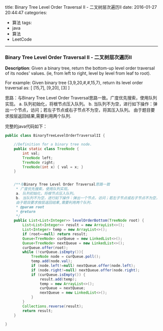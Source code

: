 




title: Binary Tree Level Order Traversal II - 二叉树层次遍历II
date: 2016-01-27 20:44:47
categories: 
- 算法
tags: 
- java
- 算法
- LeetCode
<!--updated: 2016-01-27 21:40:47-->
---

### Binary Tree Level Order Traversal II - 二叉树层次遍历II
**Description**: Given a binary tree, return the bottom-up level order traversal of its nodes' values. (ie, from left to right, level by level from leaf to root).
 
 For example:
 Given binary tree {3,9,20,#,#,15,7},
 return its level order traversal as: [ [15,7], [9,20], [3] ]
 
 思路：与Binary Tree Level Order Traversal思路一致。广度优先搜索，使用队列实现。
     a. 队列初始化，将根节点压入队列。
     b. 当队列不为空，进行如下操作：弹出一个节点，访问；若左子节点或右子节点不为空，将其压入队列。
     由于题目要求按层返回结果,需要利用两个队列.

完整的java代码如下：

```java
public class BinaryTreeLevelOrderTraversalII {

    //Definition for a binary tree node.
    public static class TreeNode {
        int val;
        TreeNode left;
        TreeNode right;
        TreeNode(int x) { val = x; }
    }


    /**与Binary Tree Level Order Traversal思路一致
     * 广度优先搜索，使用队列实现。
     a. 队列初始化，将根节点压入队列。
     b. 当队列不为空，进行如下操作：弹出一个节点，访问；若左子节点或右子节点不为空，将其压入队列。
     由于题目要求按层返回结果,需要利用两个队列.
     * @param root
     * @return
     */
    public List<List<Integer>> levelOrderBottom(TreeNode root) {
        List<List<Integer>> result = new ArrayList<>();
        List<Integer> temp = new ArrayList<>();
        if (root==null) return result;
        Queue<TreeNode> curQueue = new LinkedList<>();
        Queue<TreeNode> nextQueue = new LinkedList<>();
        curQueue.offer(root);
        while (!curQueue.isEmpty()){
            TreeNode node = curQueue.poll();
            temp.add(node.val);
            if (node.left!=null) nextQueue.offer(node.left);
            if (node.right!=null) nextQueue.offer(node.right);
            if (curQueue.isEmpty()) {
                result.add(temp);
                temp = new ArrayList<>();
                curQueue = nextQueue;
                nextQueue = new LinkedList<>();
            }
        }
        Collections.reverse(result);
        return result;
    }

}
```
